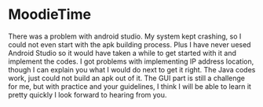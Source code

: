 # MoodieTime
There was a problem  with android studio. My system kept crashing, so I could not even start with the apk building process. 
Plus I have never uesed Android Studio so it would have taken a while to get started with it and implement the codes. I got problems with implementing
IP address location, though I can explain you what I would do next to get it right.
The Java codes work, just could not build an apk out of it. 
The GUI part is still a challenge for me, but with practice and your guidelines, I think I will be able to learn it pretty quickly 
I look forward to hearing from you. 

